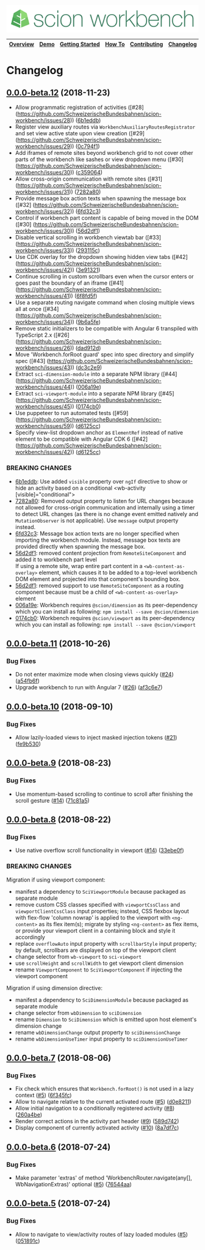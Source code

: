 ![SCION Workbench](/resources/site/logo/scion-workbench-banner.png)

[Overview][menu-overview] | [Demo][menu-demo] | [Getting&nbsp;Started][menu-getting-started] | [How&nbsp;To][menu-how-to] | [Contributing][menu-contributing] | [Changelog][menu-changelog] | [Sponsoring][menu-sponsoring] | [Links][menu-links]
|---|---|---|---|---|---|---|---|

# Changelog

<a name="0.0.0-beta.12"></a>
## [0.0.0-beta.12](https://github.com/SchweizerischeBundesbahnen/scion-workbench/compare/0.0.0-beta.11...0.0.0-beta.12) (2018-11-23)

* Allow programmatic registration of activities ([#28] (https://github.com/SchweizerischeBundesbahnen/scion-workbench/issues/28)) ([6b1eddb](https://github.com/SchweizerischeBundesbahnen/scion-workbench/commit/6b1eddb))
* Register view auxiliary routes via `WorkbenchAuxiliaryRoutesRegistrator` and set view active state upon view creation ([#29] (https://github.com/SchweizerischeBundesbahnen/scion-workbench/issues/29)) ([0c794f1](https://github.com/SchweizerischeBundesbahnen/scion-workbench/commit/0c794f1))
* Add iframes of remote sites beyond workbench grid to not cover other parts of the workbench like sashes or view dropdown menu ([#30] (https://github.com/SchweizerischeBundesbahnen/scion-workbench/issues/30)) ([c359064](https://github.com/SchweizerischeBundesbahnen/scion-workbench/commit/c359064))
* Allow cross-origin communication with remote sites ([#31] (https://github.com/SchweizerischeBundesbahnen/scion-workbench/issues/31)) ([7282a80](https://github.com/SchweizerischeBundesbahnen/scion-workbench/commit/7282a80))
* Provide message box action texts when spawning the message box ([#32] (https://github.com/SchweizerischeBundesbahnen/scion-workbench/issues/32)) ([6fd32c3](https://github.com/SchweizerischeBundesbahnen/scion-workbench/commit/6fd32c3))
* Control if workbench part content is capable of being moved in the DOM ([#30] (https://github.com/SchweizerischeBundesbahnen/scion-workbench/issues/30)) ([56d2df1](https://github.com/SchweizerischeBundesbahnen/scion-workbench/commit/56d2df1))
* Disable vertical scrolling in workbench viewtab bar ([#33] (https://github.com/SchweizerischeBundesbahnen/scion-workbench/issues/33)) ([293115c](https://github.com/SchweizerischeBundesbahnen/scion-workbench/commit/293115c))
* Use CDK overlay for the dropdown showing hidden view tabs ([#42] (https://github.com/SchweizerischeBundesbahnen/scion-workbench/issues/42)) ([3e91321](https://github.com/SchweizerischeBundesbahnen/scion-workbench/commit/3e91321))
* Continue scrolling in custom scrollbars even when the cursor enters or goes past the boundary of an iframe ([#41] (https://github.com/SchweizerischeBundesbahnen/scion-workbench/issues/41)) ([6f8fd5f](https://github.com/SchweizerischeBundesbahnen/scion-workbench/commit/6f8fd5f))
* Use a separate routing navigate command when closing multiple views all at once ([#34] (https://github.com/SchweizerischeBundesbahnen/scion-workbench/issues/34)) ([9b6a5fe](https://github.com/SchweizerischeBundesbahnen/scion-workbench/commit/9b6a5fe))
* Remove static initializers to be compatible with Angular 6 transpiled with TypeScript 2.x ([#26] (https://github.com/SchweizerischeBundesbahnen/scion-workbench/issues/26)) ([dad912d](https://github.com/SchweizerischeBundesbahnen/scion-workbench/commit/dad912d))
* Move 'Workbench.forRoot guard' spec into spec directory and simplify spec ([#43] (https://github.com/SchweizerischeBundesbahnen/scion-workbench/issues/43)) ([dc3c2e9](https://github.com/SchweizerischeBundesbahnen/scion-workbench/commit/dc3c2e9))
* Extract `sci-dimension-module` into a separate NPM library ([#44] (https://github.com/SchweizerischeBundesbahnen/scion-workbench/issues/44)) ([006a19e](https://github.com/SchweizerischeBundesbahnen/scion-workbench/commit/006a19e))
* Extract `sci-viewport-module` into a separate NPM library ([#45] (https://github.com/SchweizerischeBundesbahnen/scion-workbench/issues/45)) ([0174cb0](https://github.com/SchweizerischeBundesbahnen/scion-workbench/commit/0174cb0))
* Use puppeteer to run automated tests ([#59] (https://github.com/SchweizerischeBundesbahnen/scion-workbench/issues/59)) ([d6125cc](https://github.com/SchweizerischeBundesbahnen/scion-workbench/commit/d6125cc))
* Specify view-list dropdown anchor as `ElementRef` instead of native element to be compatible with Angular CDK 6 ([#42] (https://github.com/SchweizerischeBundesbahnen/scion-workbench/issues/42)) ([d6125cc](https://github.com/SchweizerischeBundesbahnen/scion-workbench/commit/d6125cc))
  

### BREAKING CHANGES
- [6b1eddb](https://github.com/SchweizerischeBundesbahnen/scion-workbench/commit/6b1eddb): Use added `visible` property over `ngIf` directive to show or hide an activity based on a conditional <wb-activity [visible]="conditional"></wb-activity>
- [7282a80](https://github.com/SchweizerischeBundesbahnen/scion-workbench/commit/7282a80): Removed output property to listen for URL changes because not allowed for cross-origin communication and internally using a timer to detect URL changes (as there is no change event emitted natively and `MutationObserver` is not applicable). Use `message` output property instead.
- [6fd32c3](https://github.com/SchweizerischeBundesbahnen/scion-workbench/commit/6fd32c3): Message box action texts are no longer specified when importing the workbench module. Instead, message box texts are provided directly when spawning the message box.
- [56d2df1](https://github.com/SchweizerischeBundesbahnen/scion-workbench/commit/56d2df1): removed content projection from `RemoteSiteComponent` and added it to workbench part level\
  If using a remote site, wrap entire part content in a `<wb-content-as-overlay>` element, which causes it to be added to a top-level workbench DOM element and projected into that component's bounding box.
- [56d2df1](https://github.com/SchweizerischeBundesbahnen/scion-workbench/commit/56d2df1): removed support to use `RemoteSiteComponent` as a routing component because must be a child of `<wb-content-as-overlay>` element
- [006a19e](https://github.com/SchweizerischeBundesbahnen/scion-workbench/commit/006a19e): Workbench requires `@scion/dimension` as its peer-dependency which you can install as following: `npm install --save @scion/dimension`
- [0174cb0](https://github.com/SchweizerischeBundesbahnen/scion-workbench/commit/0174cb0): Workbench requires `@scion/viewport` as its peer-dependency which you can install as following: `npm install --save @scion/viewport`

<a name="0.0.0-beta.11"></a>
## [0.0.0-beta.11](https://github.com/SchweizerischeBundesbahnen/scion-workbench/compare/0.0.0-beta.10...0.0.0-beta.11) (2018-10-26)

### Bug Fixes

* Do not enter maximize mode when closing views quickly ([#24](https://github.com/SchweizerischeBundesbahnen/scion-workbench/issues/24)) ([a54fb6f](https://github.com/SchweizerischeBundesbahnen/scion-workbench/commit/a54fb6f))
* Upgrade workbench to run with Angular 7 ([#26](https://github.com/SchweizerischeBundesbahnen/scion-workbench/issues/26)) ([af3c6e7](https://github.com/SchweizerischeBundesbahnen/scion-workbench/commit/af3c6e7))

<a name="0.0.0-beta.10"></a>
## [0.0.0-beta.10](https://github.com/SchweizerischeBundesbahnen/scion-workbench/compare/0.0.0-beta.9...0.0.0-beta.10) (2018-09-10)

### Bug Fixes

* Allow lazily-loaded views to inject masked injection tokens ([#21](https://github.com/SchweizerischeBundesbahnen/scion-workbench/issues/21)) ([fe9b530](https://github.com/SchweizerischeBundesbahnen/scion-workbench/commit/fe9b530))

<a name="0.0.0-beta.9"></a>
## [0.0.0-beta.9](https://github.com/SchweizerischeBundesbahnen/scion-workbench/compare/0.0.0-beta.8...0.0.0-beta.9) (2018-08-23)

### Bug Fixes

* Use momentum-based scrolling to continue to scroll after finishing the scroll gesture ([#14](https://github.com/SchweizerischeBundesbahnen/scion-workbench/issues/14)) ([71c81a5](https://github.com/SchweizerischeBundesbahnen/scion-workbench/commit/71c81a5))

<a name="0.0.0-beta.8"></a>
## [0.0.0-beta.8](https://github.com/SchweizerischeBundesbahnen/scion-workbench/compare/0.0.0-beta.7...0.0.0-beta.8) (2018-08-22)

### Bug Fixes

* Use native overflow scroll functionality in viewport ([#14](https://github.com/SchweizerischeBundesbahnen/scion-workbench/issues/14)) ([33ebe0f](https://github.com/SchweizerischeBundesbahnen/scion-workbench/commit/33ebe0f))

### BREAKING CHANGES

Migration if using viewport component:
- manifest a dependency to `SciViewportModule` because packaged as separate module
- remove custom CSS classes specified with `viewportCssClass` and `viewportClientCssClass` input properties; instead, CSS flexbox layout with flex-flow 'column nowrap' is applied to the viewport with `<ng-content>` as its flex item(s); migrate by styling `<ng-content>` as flex items, or provide your viewport client in a containing block and style it accordingly
- replace `overflowAuto` input property with `scrollbarStyle` input property; by default, scrollbars are displayed on top of the viewport client
- change selector from `wb-viewport` to `sci-viewport`
- use `scrollHeight` and `scrollWidth` to get viewport client dimension
- rename `ViewportComponent` to `SciViewportComponent` if injecting the viewport component

Migration if using dimension directive:
- manifest a dependency to `SciDimensionModule` because packaged as separate module
- change selector from `wbDimension` to `sciDimension`
- rename `Dimension` to `SciDimension` which is emitted upon host element's dimension change
- rename `wbDimensionChange` output property to `sciDimensionChange`
- rename `wbDimensionUseTimer` input property to `sciDimensionUseTimer`

<a name="0.0.0-beta.7"></a>
## [0.0.0-beta.7](https://github.com/SchweizerischeBundesbahnen/scion-workbench/compare/0.0.0-beta.6...0.0.0-beta.7) (2018-08-06)

### Bug Fixes

* Fix check which ensures that `Workbench.forRoot()` is not used in a lazy context ([#5](https://github.com/SchweizerischeBundesbahnen/scion-workbench/issues/5)) ([6f345fc](https://github.com/SchweizerischeBundesbahnen/scion-workbench/commit/6f345fc))
* Allow to navigate relative to the current activated route ([#5](https://github.com/SchweizerischeBundesbahnen/scion-workbench/issues/5)) ([d0e8211](https://github.com/SchweizerischeBundesbahnen/scion-workbench/commit/d0e8211))
* Allow initial navigation to a conditionally registered activity ([#8](https://github.com/SchweizerischeBundesbahnen/scion-workbench/issues/8)) ([260a4be](https://github.com/SchweizerischeBundesbahnen/scion-workbench/commit/260a4be))
* Render correct actions in the activity part header ([#9](https://github.com/SchweizerischeBundesbahnen/scion-workbench/issues/9)) ([589d742](https://github.com/SchweizerischeBundesbahnen/scion-workbench/commit/589d742))
* Display component of currently activated activity ([#10](https://github.com/SchweizerischeBundesbahnen/scion-workbench/issues/10)) ([8a7df7c](https://github.com/SchweizerischeBundesbahnen/scion-workbench/commit/8a7df7c))

<a name="0.0.0-beta.6"></a>
## [0.0.0-beta.6](https://github.com/SchweizerischeBundesbahnen/scion-workbench/compare/0.0.0-beta.5...0.0.0-beta.6) (2018-07-24)

### Bug Fixes

* Make parameter 'extras' of method 'WorkbenchRouter.navigate(any[], WbNavigationExtras)' optional ([#5](https://github.com/SchweizerischeBundesbahnen/scion-workbench/issues/5)) ([76544aa](https://github.com/SchweizerischeBundesbahnen/scion-workbench/commit/76544aa))

<a name="0.0.0-beta.5"></a>
## [0.0.0-beta.5](https://github.com/SchweizerischeBundesbahnen/scion-workbench/compare/0.0.0-beta.4...0.0.0-beta.5) (2018-07-24)

### Bug Fixes

* Allow to navigate to view/activity routes of lazy loaded modules ([#5](https://github.com/SchweizerischeBundesbahnen/scion-workbench/issues/5)) ([051891c](https://github.com/SchweizerischeBundesbahnen/scion-workbench/commit/051891c))

[menu-overview]: /README.md
[menu-demo]: https://blog.sbb.technology/scion-workbench-demo/#/(view.6:heatmap//view.5:person/79//view.4:person/39//view.3:person/15//view.2:person/38//view.1:person/66//activity:person-list)?viewgrid=eyJpZCI6MSwic2FzaDEiOlsidmlld3BhcnQuMSIsInZpZXcuMSIsInZpZXcuMiIsInZpZXcuMSJdLCJzYXNoMiI6eyJpZCI6Miwic2FzaDEiOlsidmlld3BhcnQuMiIsInZpZXcuMyIsInZpZXcuMyJdLCJzYXNoMiI6eyJpZCI6Mywic2FzaDEiOlsidmlld3BhcnQuNCIsInZpZXcuNiIsInZpZXcuNiJdLCJzYXNoMiI6WyJ2aWV3cGFydC4zIiwidmlldy40Iiwidmlldy40Iiwidmlldy41Il0sInNwbGl0dGVyIjowLjQ4NTk2MTEyMzExMDE1MTEsImhzcGxpdCI6ZmFsc2V9LCJzcGxpdHRlciI6MC41NTk0MjQzMjY4MzM3OTc1LCJoc3BsaXQiOnRydWV9LCJzcGxpdHRlciI6MC4zMjI2Mjc3MzcyMjYyNzczLCJoc3BsaXQiOmZhbHNlfQ%3D%3D
[menu-getting-started]: /resources/site/getting-started.md
[menu-how-to]: /resources/site/how-to.md
[menu-contributing]: /CONTRIBUTING.md
[menu-changelog]: /resources/site/changelog.md
[menu-sponsoring]: /resources/site/sponsors.md
[menu-links]: /resources/site/links.md
